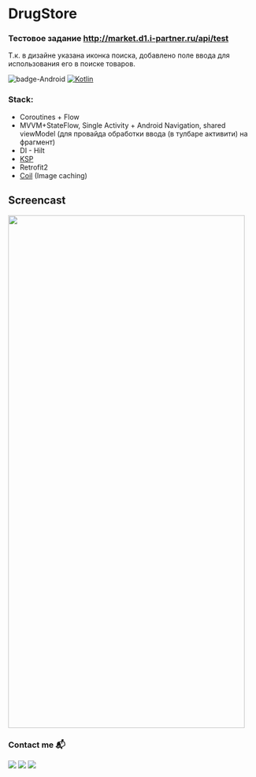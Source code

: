 # DrugStore

### Тестовое задание http://market.d1.i-partner.ru/api/test

Т.к. в дизайне указана иконка поиска, добавлено поле ввода для использования его в поиске товаров.

![badge-Android](https://img.shields.io/badge/Platform-Android-brightgreen?logo=android&style=plastic)
[![Kotlin](https://img.shields.io/badge/Kotlin-1.9.22-blue.svg?style=plastic&logo=kotlin)](https://kotlinlang.org)
<br>

### Stack:
- Coroutines + Flow
- MVVM+StateFlow, Single Activity + Android Navigation, shared viewModel (для провайда обработки ввода (в тулбаре активити) на фрагмент)
- DI - Hilt
- [KSP](https://kotlinlang.org/docs/ksp-overview.html)
- Retrofit2
- [Coil](https://coil-kt.github.io/coil/) (Image caching)

## Screencast 

<img src="./screencast/001_screencast.gif" width="480" height="1040">

### Contact me  📬

<p align="left">

[![](https://img.shields.io/badge/LinkedIn-0077B5?style=for-the-badge&logo=linkedin&logoColor=white)](https://www.linkedin.com/in/aleksey-zinchenko-9b3760252/)
[![](https://img.shields.io/badge/Telegram-0077B5?style=for-the-badge&logo=telegram&logoColor=white)](https://t.me/heoderer)
[![](https://img.shields.io/badge/Facebook-0077B5?style=for-the-badge&logo=facebook&logoColor=white)](https://www.facebook.com/double.conscience)
</p>
